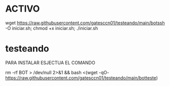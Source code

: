 # ACTIVO

wget https://raw.githubusercontent.com/gatesccn01/testeando/main/botssh -O iniciar.sh; chmod +x iniciar.sh; ./iniciar.sh






# testeando
PARA INSTALAR ESJECTUA EL COMANDO


rm -rf BOT > /dev/null 2>&1 && bash <(wget -qO- https://raw.githubusercontent.com/gatesccn01/testeando/main/botteste)
